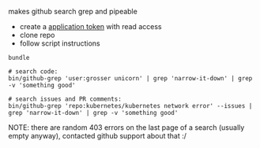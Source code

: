 makes github search grep and pipeable

 - create a [application token](https://github.com/settings/applications) with read access
 - clone repo
 - follow script instructions

```
bundle

# search code:
bin/github-grep 'user:grosser unicorn' | grep 'narrow-it-down' | grep -v 'something good'

# search issues and PR comments:
bin/github-grep 'repo:kubernetes/kubernetes network error' --issues | grep 'narrow-it-down' | grep -v 'something good'
```

NOTE: there are random 403 errors on the last page of a search (usually empty anyway), contacted github support about that :/
